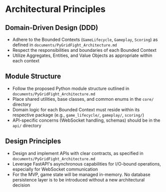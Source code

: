 # Architectural Principles

## Domain-Driven Design (DDD)
- Adhere to the Bounded Contexts (`GameLifecycle`, `Gameplay`, `Scoring`) as defined in `documents/PyGridFight_Architecture.md`
- Respect the responsibilities and boundaries of each Bounded Context
- Utilize Aggregates, Entities, and Value Objects as appropriate within each context

## Module Structure
- Follow the proposed Python module structure outlined in `documents/PyGridFight_Architecture.md`
- Place shared utilities, base classes, and common enums in the `core/` directory
- Domain logic for each Bounded Context must reside within its respective package (e.g., `game_lifecycle/`, `gameplay/`, `scoring/`)
- API-specific concerns (WebSocket handling, schemas) should be in the `api/` directory

## Design Principles
- Design and implement APIs with clear contracts, as specified in `documents/PyGridFight_Architecture.md`
- Leverage FastAPI's asynchronous capabilities for I/O-bound operations, especially for WebSocket communication
- For the MVP, game state will be managed in-memory. No database persistence layer is to be introduced without a new architectural decision